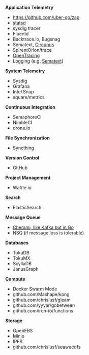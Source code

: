 **Application Telemetry**

- https://github.com/uber-go/zap
- [statsd](https://codeascraft.com/2011/02/15/measure-anything-measure-everything/)
- sysdig tracer
- Fluentd
- Backtrace.io, Bugsnag
- Sematext, [Circonus](https://github.com/circonus-labs/circonus-gometrics)
- SpirentOrion/trace
- [OpenTracing](http://opentracing.io/documentation/pages/supported-tracers)
- Logging (e.g. [Sematext](https://www.quora.com/What-is-a-best-practice-for-log-management-for-dockerized-apps/answer/Stefan-Thies-1))

**System Telemetry**

- Sysdig
- Grafana
- Intel Snap
- square/metrics

**Continuous Integration**

- SemaphoreCI
- NimbleCI
- drone.io

**File Synchronization**

- Syncthing

**Version Control**

- GitHub

**Project Management**

- Waffle.io

**Search**

- ElasticSearch

**Message Queue**

- [Cherami, like Kafka but in Go](https://eng.uber.com/cherami/)
- NSQ (if message loss is tolerable)

**Databases**

- TokuDB
- TokuMX
- ScyllaDB
- JanusGraph

**Compute**

- Docker Swarm Mode
- github.com/Mashape/kong
- github.com/chrislusf/gleam
- github.com/yyyar/gobetween
- github.com/iron-io/functions

**Storage**

- OpenEBS
- Minio
- IPFS
- github.com/chrislusf/seaweedfs
